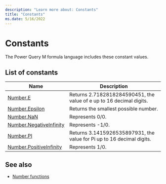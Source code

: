 ```yaml
---
description: "Learn more about: Constants"
title: "Constants"
ms.date: 5/16/2022
---
```

# Constants

The Power Query M formula language includes these constant values.

## List of constants
  
|Name|Description|  
|------------|---------------|  
|[Number.E](number-e.md)|Returns 2.7182818284590451, the value of e up to 16 decimal digits.|
|[Number.Epsilon](number-epsilon.md)|Returns the smallest possible number.|
|[Number.NaN](number-nan.md)|Represents 0/0.|  
|[Number.NegativeInfinity](number-negativeinfinity.md)|Represents -1/0.|  
|[Number.PI](number-pi.md)|Returns 3.1415926535897931, the value for Pi up to 16 decimal digits.|
|[Number.PositiveInfinity](number-positiveinfinity.md)|Represents 1/0.|  

## See also

* [Number functions](number-functions.md)

